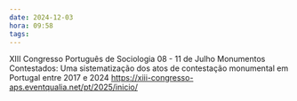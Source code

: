 ```yaml
---
date: 2024-12-03
hora: 09:58
tags:
---
```


XIII Congresso Português de Sociologia 08 - 11 de Julho
Monumentos Contestados: Uma sistematização dos atos de contestação monumental em Portugal entre 2017 e 2024
https://xiii-congresso-aps.eventqualia.net/pt/2025/inicio/


